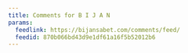 ```yaml
---
title: Comments for B I J A N
params:
  feedlink: https://bijansabet.com/comments/feed/
  feedid: 870b066bd43d9e1df61a16f5b52012b6
---
```

